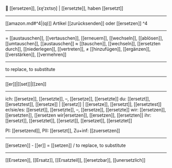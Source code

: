 🔄 [[ersetzen]], [ɛɐ̯ˈzɛtsn̩] | [[ersetzte]], haben [[ersetzt]]

---
[[amazon.md#^4|(q)]] Artikel [[zurücksenden]] oder [[ersetzen]] ^4

---
= [[austauschen]], [[vertauschen]], [[erneuern]], [[wechseln]], [[ablösen]], [[umtauschen]], [[austauschen]]
≈ [[tauschen]], [[wechseln]], [[ersetzten durch]], [[niederlegen]],  [[vertreten]], 
≠ [[hinzufügen]], [[ergänzen]], [[verstärken]], [[vermehren]]

---
to replace, to substitute

---
[[er]]|[[set]]|[[zen]]

---
ich: [[ersetze]], [[ersetzte]], –, [[ersetze]], [[ersetzte]]
du: [[ersetzt]], [[ersetztest]], [[ersetze]] | [[ersetz]] | [[ersetze]], [[ersetzt]], [[ersetztest]]
er/sie/es: [[ersetzt]], [[ersetzte]], –, [[ersetze]], [[ersetzte]]
wir: [[ersetzen]], [[ersetzten]], [[ersetzen wir|ersetzen]], [[ersetzen]], [[ersetzten]]
ihr: [[ersetzt]], [[ersetztet]], [[ersetzt]], [[ersetzet]], [[ersetztet]]

PI: [[ersetzend]], PII: [[ersetzt]], Zu+inf: [[zuersetzen]]

---
[[ersetzen]] - [[er]] = [[setzen]] / to replace, to substitute

---
[[Ersetzen]], [[Ersatz]], [[Ersatzteil]], [[ersetzbar]], [[unersetzlich]]
